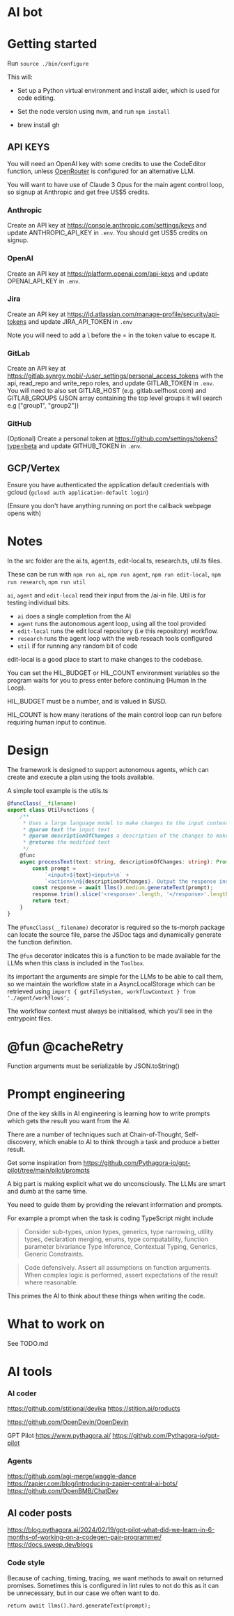 # AI bot


# Getting started

Run `source ./bin/configure`

This will:
- Set up a Python virtual environment and install aider,
which is used for code editing.
- Set the node version using nvm, and run `npm install`

- brew install gh

## API KEYS

You will need an OpenAI key with some credits to use the CodeEditor function, unless [OpenRouter](https://aider.chat/docs/faq.html#accessing-other-llms-with-openrouter]) is configured for an alternative LLM.

You will want to have use of Claude 3 Opus for the main agent control loop, so signup at Anthropic and get free US$5 credits.

### Anthropic
Create an API key at https://console.anthropic.com/settings/keys and update ANTHROPIC_API_KEY in `.env`. 
You should get US$5 credits on signup.

### OpenAI

Create an API key at https://platform.openai.com/api-keys and update OPENAI_API_KEY in `.env`.

### Jira

Create an API key at https://id.atlassian.com/manage-profile/security/api-tokens and update JIRA_API_TOKEN in `.env`

Note you will need to add a \ before the = in the token value to escape it.

### GitLab

Create an API key at https://gitlab.synrgy.mobi/-/user_settings/personal_access_tokens with the api, read_repo and write_repo roles, and update GITLAB_TOKEN in `.env`. You will need to also set GITLAB_HOST (e.g. gitlab.selfhost.com) and GITLAB_GROUPS (JSON array containing the top level groups it will search e.g ["group1", "group2"])

### GitHub

(Optional) Create a personal token at https://github.com/settings/tokens?type=beta and update GITHUB_TOKEN in `.env`.

## GCP/Vertex

Ensure you have authenticated the application default credentials with gcloud (`gcloud auth application-default login`)

(Ensure you don't have anything running on port the callback webpage opens with)


# Notes

In the src folder are the ai.ts, agent.ts, edit-local.ts, research.ts, util.ts files.

These can be run with `npm run ai`, `npm run agent`, `npm run edit-local`, `npm run research`, `npm run util`

`ai`, `agent` and `edit-local` read their input from the /ai-in file. Util is for testing individual bits.

- `ai` does a single completion from the AI
- `agent` runs the autonomous agent loop, using all the tool provided
- `edit-local` runs the edit local repository (i.e this repository) workflow.
- `research` runs the agent loop with the web reseach tools configured 
- `util` if for running any random bit of code

edit-local is a good place to start to make changes to the codebase.

You can set the HIL_BUDGET or HIL_COUNT environment variables so the program
waits for you to press enter before continuing (Human In the Loop).

HIL_BUDGET must be a number, and is valued in $USD.

HIL_COUNT is how many iterations of the main control loop can run before requiring human input to continue.


# Design

The framework is designed to support autonomous agents, which can create and execute a plan using
the tools available.

A simple tool example is the utils.ts

```Typescript
@funcClass(__filename)
export class UtilFunctions {
    /**
     * Uses a large language model to make changes to the input content by applying the provided natural language instruction
     * @param text the input text
     * @param descriptionOfChanges a description of the changes to make to the text
     * @returns the modified text
     */
    @func
    async processText(text: string, descriptionOfChanges: string): Promise<string> {
        const prompt =
            `<input>${text}<input>\n` +
            `<action>\n${descriptionOfChanges}. Output the response inside <response></response> tags.\n</action>`;
        const response = await llms().medium.generateText(prompt);
        response.trim().slice('<response>'.length, '</response>'.length * -1);
        return text;
    }
}
```
The `@funcClass(__filename)` decorator is required so the ts-morph package can locate the source file, 
parse the JSDoc tags and dynamically generate the function definition.

The `@fun` decorator indicates this is a function to be made available for the LLMs when this class is included in the `Toolbox`.

Its important the arguments are simple for the LLMs to be able to call them, so we maintain the workflow state in a AsyncLocalStorage
which can be retrieved using
`import { getFileSystem, workflowContext } from './agent/workflows';`

The workflow context must always be initialised, which you'll see in the entrypoint files.


# @fun @cacheRetry

Function arguments must be serializable by JSON.toString()

# Prompt engineering

One of the key skills in AI engineering is learning how to write prompts which gets the result you want from the AI.

There are a number of techniques such at Chain-of-Thought, Self-discovery, which enable to AI to think through a task and produce a better result.

Get some inspiration from https://github.com/Pythagora-io/gpt-pilot/tree/main/pilot/prompts

A big part is making explicit what we do unconsciously. The LLMs are smart and dumb at the same time.

You need to guide them by providing the relevant information and prompts.

For example a prompt when the task is coding TypeScript might include

> Consider sub-types, union types, generics, type narrowing, utility types,
declaration merging, enums, type compatability, function parameter bivariance
Type Inference, Contextual Typing, Generics, Generic Constraints.

>  Code defensively. Assert all assumptions on function arguments.
When complex logic is performed, assert expectations of the result where reasonable.

This primes the AI to think about these things when writing the code.

# What to work on

See TODO.md


# AI tools

### AI coder

https://github.com/stitionai/devika
https://stition.ai/products

https://github.com/OpenDevin/OpenDevin

GPT Pilot
https://www.pythagora.ai/
https://github.com/Pythagora-io/gpt-pilot

### Agents

https://github.com/agi-merge/waggle-dance
https://zapier.com/blog/introducing-zapier-central-ai-bots/
https://github.com/OpenBMB/ChatDev

## AI coder posts
https://blog.pythagora.ai/2024/02/19/gpt-pilot-what-did-we-learn-in-6-months-of-working-on-a-codegen-pair-programmer/
https://docs.sweep.dev/blogs

### Code style
Because of caching, timing, tracing, we want methods to await on returned promises.
Sometimes this is configured in lint rules to not do this as it can be unnecessary, but in our case we often want to do.
```
return await llms().hard.generateText(prompt);
```
